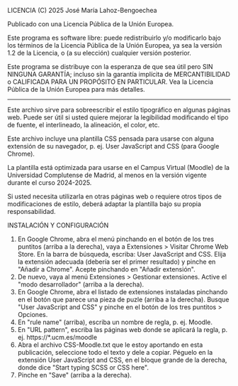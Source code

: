 LICENCIA
(C) 2025 José María Lahoz-Bengoechea

Publicado con una Licencia Pública de la Unión Europea.

Este programa es software libre: puede redistribuirlo y/o modificarlo
bajo los términos de la Licencia Pública de la Unión Europea,
ya sea la versión 1.2 de la Licencia, o (a su elección) cualquier versión posterior.

Este programa se distribuye con la esperanza de que sea útil pero SIN NINGUNA GARANTÍA;
incluso sin la garantía implícita de MERCANTIBILIDAD o CALIFICADA PARA UN PROPÓSITO EN PARTICULAR.
Vea la Licencia Pública de la Unión Europea para más detalles.

------------------------------------------------------------
Este archivo sirve para sobreescribir el estilo tipográfico en algunas páginas web.
Puede ser útil si usted quiere mejorar la legibilidad
modificando el tipo de fuente, el interlineado, la alineación, el color, etc.

Este archivo incluye una plantilla CSS pensada para usarse con alguna extensión de su navegador,
p. ej. User JavaScript and CSS (para Google Chrome).

La plantilla está optimizada para usarse en el Campus Virtual (Moodle) de la Universidad Complutense de Madrid,
al menos en la versión vigente durante el curso 2024-2025.

Si usted necesita utilizarla en otras páginas web o requiere otros tipos de modificaciones de estilo,
deberá adaptar la plantilla bajo su propia responsabilidad.


INSTALACIÓN Y CONFIGURACIÓN

1. En Google Chrome, abra el menú pinchando en el botón de los tres puntitos (arriba a la derecha),
   vaya a Extensiones > Visitar Chrome Web Store.
   En la barra de búsqueda, escriba: User JavaScript and CSS.
   Elija la extensión adecuada (debería ser el primer resultado) y pinche en "Añadir a Chrome".
   Acepte pinchando en "Añadir extensión".
2. De nuevo, vaya al menú Extensiones > Gestionar extensiones.
   Active el "modo desarrollador" (arriba a la derecha).
3. En Google Chrome, abra el listado de extensiones instaladas pinchando en el botón que parece una pieza de puzle (arriba a la derecha).
   Busque "User JavaScript and CSS" y pinche en el botón de los tres puntitos > Opciones.
4. En "rule name" (arriba), escriba un nombre de regla, p. ej. Moodle.
5. En "URL pattern", escriba las páginas web donde se aplicará la regla, p. ej. https://*.ucm.es/moodle
6. Abra el archivo CSS-Moodle.txt que le estoy aportando en esta publicación,
   seleccione todo el texto y dele a copiar.
   Péguelo en la extensión User JavaScript and CSS, en el bloque grande de la derecha,
   donde dice "Start typing SCSS or CSS here".
7. Pinche en "Save" (arriba a la derecha).
